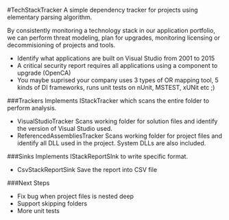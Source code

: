 #TechStackTracker
A simple dependency tracker for projects using elementary parsing algorithm.

By consistently monitoring a technology stack in our application portfolio, we can perform threat modeling, plan for upgrades, monitoring licensing or decommisioning of projects and tools.

- Identify what applications are built on Visual Studio from 2001 to 2015
- A critical security report requires all applications using a component to upgrade (OpenCA)
- You maybe suprised your company uses 3 types of OR mapping tool, 5 kinds of DI frameworks, runs unit tests on nUnit, MSTEST, xUNit etc ;)

###Trackers
Implements IStackTracker which scans the entire folder to perform analysis.

- VisualStudioTracker
Scans working folder for solution files and identify the version of Visual Studio used.
- ReferencedAssembliesTracker
Scans working folder for project files and identify all DLL used in the project. System DLLs are also included.

###Sinks
Implements IStackReportSInk to write specific format.

- CsvStackReportSink
Save the report into CSV file

###Next Steps
- Fix bug when project files is nested deep
- Support skipping folders
- More unit tests